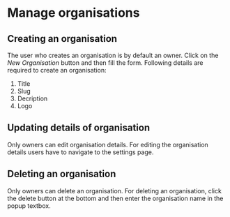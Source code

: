 # Manage organisations

## Creating an organisation
The user who creates an organisation is by default an owner. Click on the *New Organisation* button and then fill the form.
Following details are required to create an organisation:
1. Title
2. Slug
3. Decription
4. Logo 
   
## Updating details of organisation
Only owners can edit organisation details. For editing the organisation details users have to navigate to the settings page.
 
## Deleting an organisation
Only owners can delete an organisation. For deleting an organisation, click the delete button at the bottom and then enter the organisation name in the popup textbox.